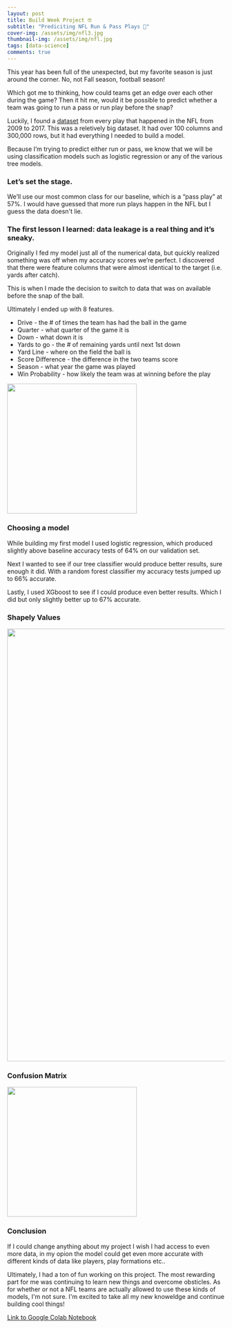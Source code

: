 ```yaml
---
layout: post
title: Build Week Project 🤓
subtitle: "Prediciting NFL Run & Pass Plays 🏈"
cover-img: /assets/img/nfl3.jpg 
thumbnail-img: /assets/img/nfl.jpg 
tags: [data-science]
comments: true
---
```


This year has been full of the unexpected, but my favorite season is just around the corner. No, not Fall season, football season!  

Which got me to thinking, how could teams get an edge over each other during the game? 
Then it hit me, would it be possible to predict whether a team was going to run a pass or run play before the snap? 

Luckily, I found a [dataset](https://www.kaggle.com/maxhorowitz/nflplaybyplay2009to2016) from every play that happened in the NFL from 2009 to 2017. 
This was a reletively big dataset. It had over 100 columns and 300,000 rows, but it had everything I needed to build a model.  

Because I’m trying to predict either run or pass, we know that we will be using classification models 
such as logistic regression or any of the various tree models.  

### Let’s set the stage.  

We’ll use our most common class for our baseline, which is a “pass play” at 57%. I would have guessed that more run plays happen in the NFL but I guess the data doesn't lie. 

### The first lesson I learned: data leakage is a real thing and it’s sneaky.   

Originally I fed my model just all of the numerical data, but quickly realized something was off when my accuracy scores we’re perfect. I discovered that there were feature columns that were almost identical to the target (i.e. yards after catch). 

This is when I made the decision to switch to data that was on available before the snap of the ball.  

Ultimately I ended up with 8 features.  

- Drive - the # of times the team has had the ball in the game
- Quarter - what quarter of the game it is 
- Down - what down it is   
- Yards to go - the # of remaining yards until next 1st down 
- Yard Line - where on the field the ball is 
- Score Difference - the difference in the two teams score 
- Season - what year the game was played 
- Win Probability - how likely the team was at winning before the play 

<img src="https://bryce-natale.github.io/assets/img/Permutation Importance.png" width="300">


### Choosing a model 

While building my first model I used logistic regression, which produced slightly above baseline accuracy tests of 64% on our validation set.  

Next I wanted to see if our tree classifier would produce better results, sure enough it did. With a random forest classifier my accuracy tests jumped up to 66% accurate.  

Lastly, I used XGboost to see if I could produce even better results. Which I did but only slightly better up to 67% accurate.  

### Shapely Values 
<img src="https://bryce-natale.github.io/assets/img/Shap Values.png" width="1000"> 

### Confusion Matrix 
<img src="https://bryce-natale.github.io/assets/img/Confusion Matrix.png" width="300">  

### Conclusion 

If I could change anything about my project I wish I had access to even more data, in my opion the model could get even more accurate with different kinds of data 
like players, play formations etc..

Ultimately, I had a ton of fun working on this project. The most rewarding part for me was continuing to learn new things and overcome obsticles. As for whether 
or not a NFL teams are actually allowed to use these kinds of models, I'm not sure. I'm excited to take all my new knoweldge and continue building cool things! 

[Link to Google Colab Notebook](https://colab.research.google.com/drive/1407UiDiigVbgGaX-txE7OkUp-dKAGqKS?usp=sharing)

